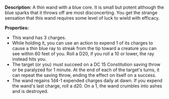 **Description:** A thin wand with a blue core. It is small but potent although the blue sparks that it throws off are most disconcerting. You get the strange sensation that this wand requires some level of luck to wield with efficacy. 

**Properties:**
- This wand has 3 charges. 
- While holding it, you can use an action to expend 1 of its charges to cause a thin blue ray to streak from the tip toward a creature you can see within 60 feet of you. Roll a D20, if you roll a 10 or lower, the ray instead hits you.
- The target (or you) must succeed on a DC 15 Constitution saving throw or be paralyzed for 1 minute. At the end of each of the target's turns, it can repeat the saving throw, ending the effect on itself on a success.
- The wand regains 1d4-1 expended charges daily at dawn. If you expend the wand's last charge, roll a d20. On a 1, the wand crumbles into ashes and is destroyed.